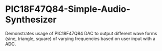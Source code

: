 # PIC18F47Q84-Simple-Audio-Synthesizer
Demonstrates usage of PIC18F47Q84 DAC to output different wave forms (sine, triangle, square) of varying frequencies based on user input with a ADC. 
